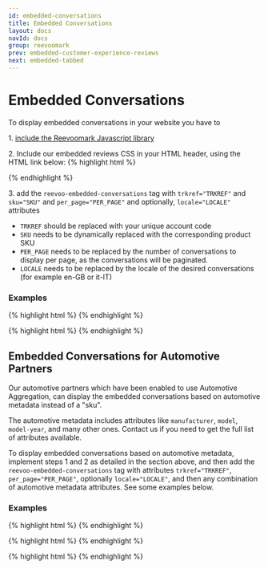 ```yaml
---
id: embedded-conversations
title: Embedded Conversations
layout: docs
navId: docs
group: reevoomark
prev: embedded-customer-experience-reviews
next: embedded-tabbed
---
```


# Embedded Conversations

To display embedded conversations in your website you have to

1\. [include the Reevoomark Javascript library](../javascript-library)


2\. Include our embedded reviews CSS in your HTML header, using the HTML link below:
{% highlight html %}
  <link rel="stylesheet" href="//cdn.mark.reevoo.com/assets/embedded_reviews.css" type="text/css" />
{% endhighlight %}


3\. add the `reevoo-embedded-conversations` tag with `trkref="TRKREF"` and `sku="SKU"` and `per_page="PER_PAGE"` and optionally, `locale="LOCALE"` attributes

* `TRKREF` should be replaced with your unique account code
* `SKU` needs to be dynamically replaced with the corresponding product SKU
* `PER_PAGE` needs to be replaced by the number of conversations to display per page, as the conversations will be paginated.
* `LOCALE` needs to be replaced by the locale of the desired conversations (for example en-GB or it-IT)

### Examples

{% highlight html %}
<reevoo-embedded-conversations  trkref="TRKREF" sku="SKU" per-page="5"></reevoo-embedded-conversations>
{% endhighlight %}


{% highlight html %}
<reevoo-embedded-conversations  trkref="TRKREF" sku="SKU" per-page="5" locale="en-GB"></reevoo-embedded-conversations>
{% endhighlight %}



Embedded Conversations for Automotive Partners
----------------------------------------------

Our automotive partners which have been enabled to use Automotive Aggregation, can display the embedded conversations based on automotive metadata instead of a "sku".

The automotive metadata includes attributes like `manufacturer`, `model`, `model-year`, and many other ones. Contact us if you need to get the full list of attributes available.

To display embedded conversations based on automotive metadata, implement steps 1 and 2 as detailed in the section above, and then add the `reevoo-embedded-conversations` tag with attributes `trkref="TRKREF"`, `per_page="PER_PAGE"`, optionally `locale="LOCALE"`, and then any combination of automotive metadata attributes. See some examples below.

### Examples

{% highlight html %}
<reevoo-embedded-conversations  trkref="TRKREF" per-page="10" locale="en-GB" manufacturer="ford"></reevoo-embedded-conversations>
{% endhighlight %}


{% highlight html %}
<reevoo-embedded-conversations  trkref="TRKREF" per-page="10" locale="en-GB" manufacturer="ford" model="fiesta"></reevoo-embedded-conversations>
{% endhighlight %}


{% highlight html %}
<reevoo-embedded-conversations  trkref="TRKREF" per-page="10" locale="en-GB" manufacturer="ford" model="fiesta" model-year="2016"></reevoo-embedded-conversations>
{% endhighlight %}
